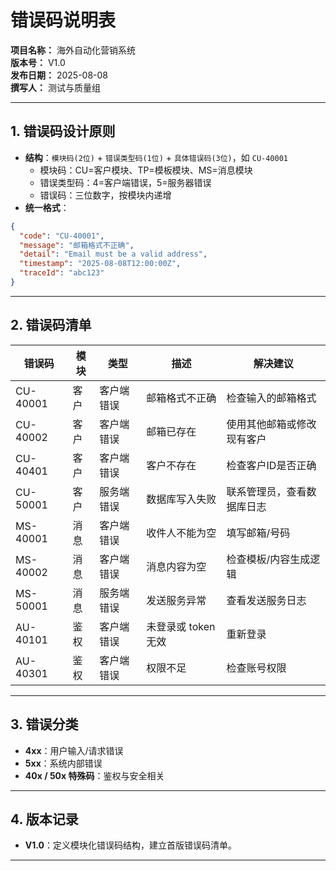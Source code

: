 # 错误码说明表
**项目名称：** 海外自动化营销系统  
**版本号：** V1.0  
**发布日期：** 2025-08-08  
**撰写人：** 测试与质量组  

---

## 1. 错误码设计原则
- **结构**：`模块码(2位)` + `错误类型码(1位)` + `具体错误码(3位)`，如 `CU-40001`
  - 模块码：CU=客户模块、TP=模板模块、MS=消息模块
  - 错误类型码：4=客户端错误，5=服务器错误
  - 错误码：三位数字，按模块内递增
- **统一格式**：
```json
{
  "code": "CU-40001",
  "message": "邮箱格式不正确",
  "detail": "Email must be a valid address",
  "timestamp": "2025-08-08T12:00:00Z",
  "traceId": "abc123"
}
```

---

## 2. 错误码清单

| 错误码   | 模块 | 类型       | 描述                | 解决建议                   |
| -------- | ---- | ---------- | ------------------- | -------------------------- |
| CU-40001 | 客户 | 客户端错误 | 邮箱格式不正确      | 检查输入的邮箱格式         |
| CU-40002 | 客户 | 客户端错误 | 邮箱已存在          | 使用其他邮箱或修改现有客户 |
| CU-40401 | 客户 | 客户端错误 | 客户不存在          | 检查客户ID是否正确         |
| CU-50001 | 客户 | 服务端错误 | 数据库写入失败      | 联系管理员，查看数据库日志 |
| MS-40001 | 消息 | 客户端错误 | 收件人不能为空      | 填写邮箱/号码              |
| MS-40002 | 消息 | 客户端错误 | 消息内容为空        | 检查模板/内容生成逻辑      |
| MS-50001 | 消息 | 服务端错误 | 发送服务异常        | 查看发送服务日志           |
| AU-40101 | 鉴权 | 客户端错误 | 未登录或 token 无效 | 重新登录                   |
| AU-40301 | 鉴权 | 客户端错误 | 权限不足            | 检查账号权限               |

---

## 3. 错误分类
- **4xx**：用户输入/请求错误
- **5xx**：系统内部错误
- **40x / 50x 特殊码**：鉴权与安全相关

---

## 4. 版本记录
- **V1.0**：定义模块化错误码结构，建立首版错误码清单。

---